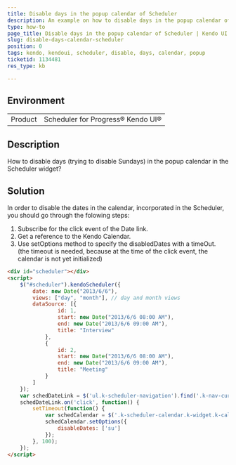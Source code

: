 ```yaml
---
title: Disable days in the popup calendar of Scheduler
description: An example on how to disable days in the popup calendar of Scheduler
type: how-to
page_title: Disable days in the popup calendar of Scheduler | Kendo UI Scheduler
slug: disable-days-calendar-scheduler
position: 0
tags: kendo, kendoui, scheduler, disable, days, calendar, popup
ticketid: 1134481
res_type: kb

---
```


## Environment
<table>
 <tr>
  <td>Product</td>
  <td>Scheduler for Progress® Kendo UI®</td>
 </tr>
</table>


## Description
How to disable days (trying to disable Sundays) in the popup calendar in the Scheduler widget?

## Solution

In order to disable the dates in the calendar, incorporated in the Scheduler, you should go through the folowing steps:

1. Subscribe for the click event of the Date link.
1. Get a reference to the Kendo Calendar.
1. Use setOptions method to specify the disabledDates with a timeOut. (the timeout is needed, because at the time of the click event, the calendar is not yet initialized)

```html
<div id="scheduler"></div>
<script>
    $("#scheduler").kendoScheduler({
        date: new Date("2013/6/6"),
        views: ["day", "month"], // day and month views
        dataSource: [{
                id: 1,
                start: new Date("2013/6/6 08:00 AM"),
                end: new Date("2013/6/6 09:00 AM"),
                title: "Interview"
            },
            {
                id: 2,
                start: new Date("2013/6/6 08:00 AM"),
                end: new Date("2013/6/6 09:00 AM"),
                title: "Meeting"
            }
        ]
    });
    var schedDateLink = $('ul.k-scheduler-navigation').find('.k-nav-current');
    schedDateLink.on('click', function() {
        setTimeout(function() {
            var schedCalendar = $('.k-scheduler-calendar.k-widget.k-calendar').data('kendoCalendar');
            schedCalendar.setOptions({
                disableDates: ['su']
            });
        }, 100);
    });
</script>

```
